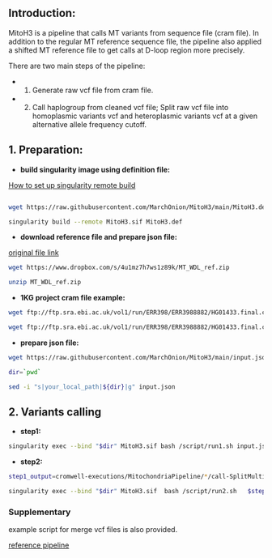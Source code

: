 ## Introduction:

MitoH3 is a pipeline that calls MT variants from sequence file (cram file). In addition to the regular MT reference sequence file, the pipeline also applied a shifted MT reference file to get calls at D-loop region more precisely.

There are two main steps of the pipeline: 

* 1. Generate raw vcf file from cram file. 

* 2. Call haplogroup from cleaned vcf file; Split raw vcf file into homoplasmic variants vcf and heteroplasmic variants vcf at a given alternative allele frequency cutoff.


## 1. Preparation:

* **build singularity image using definition file:**

[How to set up singularity remote build](https://docs.sylabs.io/guides/latest/user-guide/signNverify.html#)
```bash

wget https://raw.githubusercontent.com/MarchOnion/MitoH3/main/MitoH3.def

singularity build --remote MitoH3.sif MitoH3.def
```

* **download reference file and prepare json file:**

[original file link](https://console.cloud.google.com/storage/browser/genomics-public-data/references/hg38/v0/chrM;tab=objects?prefix=&forceOnObjectsSortingFiltering=false)
```bash
wget https://www.dropbox.com/s/4u1mz7h7ws1z89k/MT_WDL_ref.zip

unzip MT_WDL_ref.zip

```

* **1KG project cram file example:**
```bash
wget ftp://ftp.sra.ebi.ac.uk/vol1/run/ERR398/ERR3988882/HG01433.final.cram

wget ftp://ftp.sra.ebi.ac.uk/vol1/run/ERR398/ERR3988882/HG01433.final.cram.crai
```

* **prepare json file:**
```bash
wget https://raw.githubusercontent.com/MarchOnion/MitoH3/main/input.json

dir=`pwd`

sed -i "s|your_local_path|${dir}|g" input.json 
```


## 2. Variants calling 
* **step1:**
```bash
singularity exec --bind "$dir" MitoH3.sif bash /script/run1.sh input.json
```


* **step2:**
```bash
step1_output=cromwell-executions/MitochondriaPipeline/*/call-SplitMultiAllelicSites/execution/*.final.split.vcf

singularity exec --bind "$dir" MitoH3.sif  bash /script/run2.sh   $step1_output    prefix  0.05 0.95
```

### Supplementary 

example script for merge vcf files is also provided.

[reference pipeline](https://github.com/broadinstitute/gatk/tree/master/scripts/mitochondria_m2_wdl)


